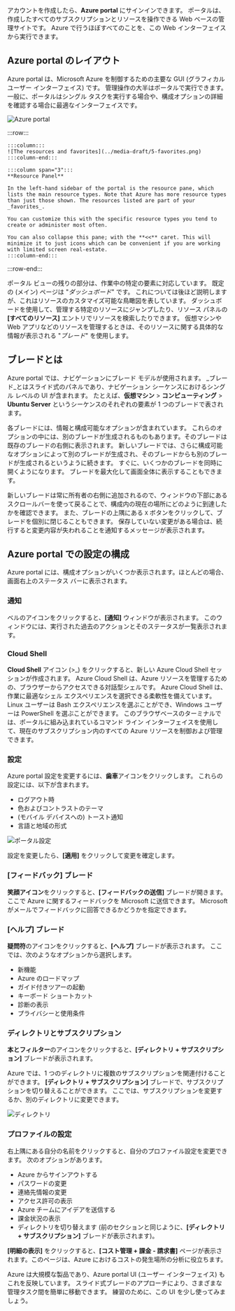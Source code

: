 アカウントを作成したら、**Azure portal** にサインインできます。 ポータルは、作成したすべてのサブスクリプションとリソースを操作できる Web ベースの管理サイトです。 Azure で行うほぼすべてのことを、この Web インターフェイスから実行できます。

## <a name="azure-portal-layout"></a>Azure portal のレイアウト

Azure portal は、Microsoft Azure を制御するための主要な GUI (グラフィカル ユーザー インターフェイス) です。 管理操作の大半はポータルで実行できます。一般に、ポータルはシングル タスクを実行する場合や、構成オプションの詳細を確認する場合に最適なインターフェイスです。

![Azure portal](../media-draft/5-portal.png)

:::row:::

    :::column:::
    ![The resources and favorites](../media-draft/5-favorites.png)
    :::column-end:::

    :::column span="3":::
    **Resource Panel**
    
    In the left-hand sidebar of the portal is the resource pane, which lists the main resource types. Note that Azure has more resource types than just those shown. The resources listed are part of your _favorites_. 

    You can customize this with the specific resource types you tend to create or administer most often. 

    You can also collapse this pane; with the **<<** caret. This will minimize it to just icons which can be convenient if you are working with limited screen real-estate.
    :::column-end:::

:::row-end:::

ポータル ビューの残りの部分は、作業中の特定の要素に対応しています。 既定の (メイン) ページは "_ダッシュボード_" です。 これについては後ほど説明しますが、これはリソースのカスタマイズ可能な鳥瞰図を表しています。 ダッシュボードを使用して、管理する特定のリソースにジャンプしたり、リソース パネルの **[すべてのリソース]** エントリでリソースを検索したりできます。 仮想マシンや Web アプリなどのリソースを管理するときは、そのリソースに関する具体的な情報が表示される "_ブレード_" を使用します。

## <a name="what-is-a-blade"></a>ブレードとは

Azure portal では、ナビゲーションにブレード モデルが使用されます。 _ブレード_とはスライド式のパネルであり、ナビゲーション シーケンスにおけるシングル レベルの UI が含まれます。 たとえば、**仮想マシン**  >  **コンピューティング**  >  **Ubuntu Server** というシーケンスのそれぞれの要素が 1 つのブレードで表されます。

各ブレードには、情報と構成可能なオプションが含まれています。 これらのオプションの中には、別のブレードが生成されるものもあります。そのブレードは既存のブレードの右側に表示されます。 新しいブレードでは、さらに構成可能なオプションによって別のブレードが生成され、そのブレードからも別のブレードが生成されるというように続きます。 すぐに、いくつかのブレードを同時に開くようになります。 ブレードを最大化して画面全体に表示することもできます。

新しいブレードは常に所有者の右側に追加されるので、ウィンドウの下部にあるスクロールバーを使って戻ることで、構成内の現在の場所にどのように到達したかを確認できます。 また、ブレードの上隅にある `X` ボタンをクリックして、ブレードを個別に閉じることもできます。 保存していない変更がある場合は、続行すると変更内容が失われることを通知するメッセージが表示されます。

## <a name="configuring-settings-in-the-azure-portal"></a>Azure portal での設定の構成

Azure portal には、構成オプションがいくつか表示されます。ほとんどの場合、画面右上のステータス バーに表示されます。

### <a name="notifications"></a>通知

ベルのアイコンをクリックすると、**[通知]** ウィンドウが表示されます。 このウィンドウには、実行された過去のアクションとそのステータスが一覧表示されます。

### <a name="cloud-shell"></a>Cloud Shell

**Cloud Shell** アイコン (>_) をクリックすると、新しい Azure Cloud Shell セッションが作成されます。 Azure Cloud Shell は、Azure リソースを管理するための、ブラウザーからアクセスできる対話型シェルです。 Azure Cloud Shell は、作業に最適なシェル エクスペリエンスを選択できる柔軟性を備えています。 Linux ユーザーは Bash エクスペリエンスを選ぶことができ、Windows ユーザーは PowerShell を選ぶことができます。 このブラウザベースのターミナルでは、ポータルに組み込まれているコマンド ライン インターフェイスを使用して、現在のサブスクリプション内のすべての Azure リソースを制御および管理できます。

### <a name="settings"></a>設定

Azure portal 設定を変更するには、**歯車**アイコンをクリックします。 これらの設定には、以下が含まれます。

- ログアウト時
- 色およびコントラストのテーマ
- (モバイル デバイスへの) トースト通知
- 言語と地域の形式

![ポータル設定](../media-draft/5-settings-blade.png)

設定を変更したら、**[適用]** をクリックして変更を確定します。

### <a name="feedback-blade"></a>[フィードバック] ブレード

**笑顔アイコン**をクリックすると、**[フィードバックの送信]** ブレードが開きます。 ここで Azure に関するフィードバックを Microsoft に送信できます。 Microsoft がメールでフィードバックに回答できるかどうかを指定できます。

### <a name="help-blade"></a>[ヘルプ] ブレード

**疑問符**のアイコンをクリックすると、**[ヘルプ]** ブレードが表示されます。 ここでは、次のようなオプションから選択します。

- 新機能
- Azure のロードマップ
- ガイド付きツアーの起動
- キーボード ショートカット
- 診断の表示
- プライバシーと使用条件

### <a name="directory-and-subscription"></a>ディレクトリとサブスクリプション

**本とフィルター**のアイコンをクリックすると、**[ディレクトリ + サブスクリプション]** ブレードが表示されます。

Azure では、1 つのディレクトリに複数のサブスクリプションを関連付けることができます。 **[ディレクトリ + サブスクリプション]** ブレードで、サブスクリプションを切り替えることができます。 ここでは、サブスクリプションを変更するか、別のディレクトリに変更できます。

![ディレクトリ](../media-draft/5-directory-blade.png)

### <a name="profile-settings"></a>プロファイルの設定

右上隅にある自分の名前をクリックすると、自分のプロファイル設定を変更できます。
次のオプションがあります。

- Azure からサインアウトする
- パスワードの変更
- 連絡先情報の変更
- アクセス許可の表示
- Azure チームにアイデアを送信する
- 課金状況の表示
- ディレクトリを切り替えます (前のセクションと同じように、**[ディレクトリ + サブスクリプション]** ブレードが表示されます)。

**[明細の表示]** をクリックすると、**[コスト管理 + 課金 - 請求書]** ページが表示されます。このページは、Azure におけるコストの発生場所の分析に役立ちます。

Azure は大規模な製品であり、Azure portal UI (ユーザー インターフェイス) もこれを反映しています。 スライド式ブレードのアプローチにより、さまざまな管理タスク間を簡単に移動できます。 練習のために、この UI を少し使ってみましょう。
